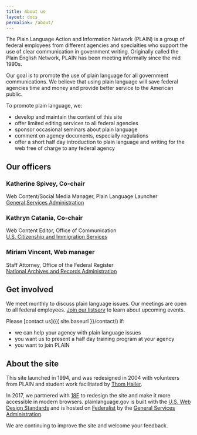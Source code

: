 ```yaml
---
title: About us
layout: docs
permalink: /about/
---
```


The Plain Language Action and Information Network (PLAIN) is a group of federal employees from different agencies and specialties who support the use of clear communication in government writing. Originally called the Plain English Network, PLAIN has been meeting informally since the mid 1990s.

Our goal is to promote the use of plain language for all government communications. We believe that using plain language will save federal agencies time and money and provide better service to the American public.

To promote plain language, we:

- develop and maintain the content of this site
- offer limited editing services to all federal agencies
- sponsor occasional seminars about plain language
- comment on agency documents, especially regulations
- offer a short half day introduction to plain language and writing for the web free of charge to any federal agency

## Our officers

### Katherine Spivey, Co-chair

Web Content/Social Media Manager, Plain Language Launcher  
[General Services Administration](https://www.gsa.gov)

### Kathryn Catania, Co-chair

Web Content Editor, Office of Communication  
[U.S. Citizenship and Immigration Services](https://www.uscis.gov/)

### Miriam Vincent, Web manager

Staff Attorney, Office of the Federal Register  
[National Archives and Records Administration](https://www.archives.gov/)

## Get involved

We meet monthly to discuss plain language issues. Our meetings are open to all federal employees. [Join our listserv](https://www.digitalgov.gov/communities/plain-language-community-of-practice/) to learn about upcoming events.

Please [contact us]({{ site.baseurl }}/contact/) if:

- we can help your agency with plain language issues
- you want us to present a half day training program at your agency
- you want to join PLAIN

## About the site

This site launched in 1994, and was redesigned in 2004 with volunteers from PLAIN and student work facilitated by [Thom Haller](http://onlinelibrary.wiley.com/doi/10.1002/bult.2006.1720320411/epdf).

In 2017, we partnered with [18F](https://18f.gsa.gov/) to redesign the site and make it more accessible in modern browsers. plainlanguage.gov is built with the [U.S. Web Design Standards](https://standards.usa.gov/) and is hosted on [Federalist](https://federalist.18f.gov/) by the [General Services Administration](https://www.gsa.gov/portal/category/25729).

We are continuing to improve the site and welcome your feedback.
